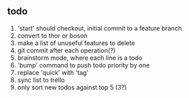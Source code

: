 todo
----

1. 'start' should checkout, initial commit to a feature branch
2. convert to thor or boson
3. make a list of unuseful features to delete
4. git commit after each operation(?)
5. brainstorm mode, where each line is a todo
6. 'bump' command to push todo priority by one
7. replace 'quick' with 'tag'
8. sync list to trello
9. only sort new todos against top 5 (3?)
